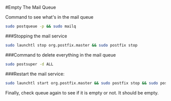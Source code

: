 
#Empty The Mail Queue

Command to see what's in the mail queue

```bash
sudo postqueue -p && sudo mailq
```

###Stopping the mail service  

```bash
sudo launchtl stop org.postfix.master && sudo postfix stop
```

###Command to delete everything in the mail queue
```bash
sudo postsuper -d ALL
```

###Restart the mail service:

```bash
sudo launchtl start org.postfix.master && sudo postfix stop && sudo postfix start
```

Finally, check queue again to see if it is empty or not. It should be empty. 
